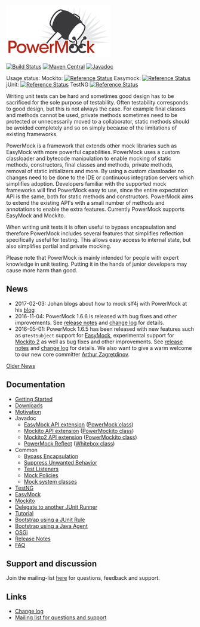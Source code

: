 ![PowerMock](powermock.png)

[![Build Status](https://travis-ci.org/powermock/powermock.svg?branch=master)](https://travis-ci.org/powermock/powermock)
[![Maven Central](https://maven-badges.herokuapp.com/maven-central/org.powermock/powermock/badge.svg)](https://maven-badges.herokuapp.com/maven-central/org.powermock/powermock)
[![Javadoc](https://javadoc-emblem.rhcloud.com/doc/org.powermock/powermock/badge.svg)](http://www.javadoc.io/doc/org.powermock/powermock)

Usage status: Mockito: [![Reference Status](https://www.versioneye.com/java/org.powermock:powermock-api-mockito/reference_badge.svg?style=flat)](https://www.versioneye.com/java/org.powermock:powermock-api-mockito/references) Easymock: [![Reference Status](https://www.versioneye.com/java/org.powermock:powermock-api-easymock/reference_badge.svg?style=flat)](https://www.versioneye.com/java/org.powermock:powermock-api-easymock/references) jUnit: [![Reference Status](https://www.versioneye.com/java/org.powermock:powermock-module-junit4/reference_badge.svg?style=flat)](https://www.versioneye.com/java/org.powermock:powermock-module-junit4/references) TestNG [![Reference Status](https://www.versioneye.com/java/org.powermock:powermock-module-testng/reference_badge.svg?style=flat)](https://www.versioneye.com/java/org.powermock:powermock-module-testng/references)

Writing unit tests can be hard and sometimes good design has to be sacrificed for the sole purpose of testability. Often testability corresponds to good design, but this is not always the case. For example final classes and methods cannot be used, private methods sometimes need to be protected or unnecessarily moved to a collaborator, static methods should be avoided completely and so on simply because of the limitations of existing frameworks.

PowerMock is a framework that extends other mock libraries such as EasyMock with more powerful capabilities. PowerMock uses a custom classloader and bytecode manipulation to enable mocking of static methods, constructors, final classes and methods, private methods, removal of static initializers and more. By using a custom classloader no changes need to be done to the IDE or continuous integration servers which simplifies adoption. Developers familiar with the supported mock frameworks will find PowerMock easy to use, since the entire expectation API is the same, both for static methods and constructors. PowerMock aims to extend the existing API's with a small number of methods and annotations to enable the extra features. Currently PowerMock supports EasyMock and Mockito.

When writing unit tests it is often useful to bypass encapsulation and therefore PowerMock includes several features that simplifies reflection specifically useful for testing. This allows easy access to internal state, but also simplifies partial and private mocking.

Please note that PowerMock is mainly intended for people with expert knowledge in unit testing. Putting it in the hands of junior developers may cause more harm than good.

## News
* 2017-02-03: Johan blogs about how to mock slf4j with PowerMock at his [blog](http://code.haleby.se/2017/02/03/a-case-for-powermock/)
* 2016-11-04: PowerMock 1.6.6 is released with bug fixes and other improvements. See [release notes](https://github.com/jayway/powermock/wiki/Release-Notes-PowerMock-1.6.6) and [change log](https://raw.githubusercontent.com/jayway/powermock/master/changelog.txt) for details.
* 2016-05-01: PowerMock 1.6.5 has been released with new features such as `@TestSubject` support for [EasyMock](http://easymock.org/), experimental support for [Mockito 2](http://mockito.org/) as well as bug fixes and other improvements. See [release notes](https://github.com/jayway/powermock/wiki/Release-Notes-PowerMock-1.6.5) and [change log](https://raw.githubusercontent.com/jayway/powermock/master/changelog.txt) for details. We also want to give a warm welcome to our new core committer [Arthur Zagretdinov](https://github.com/thekingnothing).

[Older News](https://github.com/jayway/powermock/wiki/OldNews)

## Documentation
* [Getting Started](https://github.com/jayway/powermock/wiki/Getting-Started)
* [Downloads](https://github.com/jayway/powermock/wiki/Downloads)
* [Motivation](https://github.com/jayway/powermock/wiki/Motivation)
* Javadoc
  * [EasyMock API extension](http://www.javadoc.io/doc/org.powermock/powermock-api-easymock/1.7.0) ([PowerMock class](http://static.javadoc.io/org.powermock/powermock-api-easymock/1.7.0/org/powermock/api/easymock/PowerMock.html))
  * [Mockito API extension](http://www.javadoc.io/doc/org.powermock/powermock-api-mockito/1.7.0) ([PowerMockito class](http://static.javadoc.io/org.powermock/powermock-api-mockito/1.7.0/org/powermock/api/mockito/PowerMockito.html))
  * [Mockito2 API extension](http://www.javadoc.io/doc/org.powermock/powermock-api-mockito2/1.7.0) ([PowerMockito class](http://static.javadoc.io/org.powermock/powermock-api-mockito2/1.7.0/org/powermock/api/mockito/PowerMockito.html))
  * [PowerMock Reflect](http://www.javadoc.io/doc/org.powermock/powermock-reflect/1.7.0) ([Whitebox class](http://static.javadoc.io/org.powermock/powermock-reflect/1.7.0/org/powermock/reflect/Whitebox.html))
* Common
  * [Bypass Encapsulation](https://github.com/jayway/powermock/wiki/BypassEncapsulation)
  * [Suppress Unwanted Behavior](https://github.com/jayway/powermock/wiki/SuppressUnwantedBehavior)
  * [Test Listeners](https://github.com/jayway/powermock/wiki/TestListeners)
  * [Mock Policies](https://github.com/jayway/powermock/wiki/MockPolicies)
  * [Mock system classes](https://github.com/jayway/powermock/wiki/MockSystem)
* [TestNG](https://github.com/jayway/powermock/wiki/TestNG_usage)  
* [EasyMock](https://github.com/jayway/powermock/wiki/EasyMock)
* [Mockito](Mockito)
* [Delegate to another JUnit Runner](https://github.com/jayway/powermock/wiki/JUnit_Delegating_Runner)
* [Tutorial](https://github.com/jayway/powermock/wiki/PowerMock_tutorial)
* [Bootstrap using a JUnit Rule](https://github.com/jayway/powermock/wiki/PowerMockRule)
* [Bootstrap using a Java Agent](https://github.com/jayway/powermock/wiki/PowerMockAgent)
* [OSGi](https://github.com/jayway/powermock/wiki/osgi)
* [Release Notes](https://github.com/jayway/powermock/wiki/ReleaseNotes)
* [FAQ](https://github.com/jayway/powermock/wiki/FAQ) 

## Support and discussion
Join the mailing-list [here](http://groups.google.com/group/powermock) for questions, feedback and support.

## Links
* [Change log](https://raw.githubusercontent.com/powermock/powermock/master/changelog.txt)
* [Mailing list for questions and support](http://groups.google.com/group/powermock)
